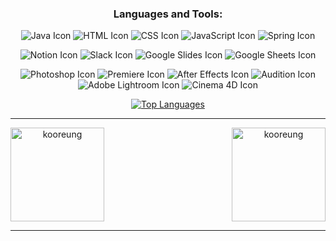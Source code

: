 <h3 align="center">Languages and Tools:</h3>
<p align="center"> 
    <img src="https://img.icons8.com/color/48/000000/java-coffee-cup-logo--v1.png" alt="Java Icon" />
    <img src="https://img.icons8.com/color/48/000000/html-5--v1.png" alt="HTML Icon" />
    <img src="https://img.icons8.com/color/48/000000/css3.png" alt="CSS Icon" />
    <img src="https://img.icons8.com/color/48/000000/javascript--v1.png" alt="JavaScript Icon" />
    <img src="https://img.icons8.com/color/48/000000/spring-logo.png" alt="Spring Icon" />
</p>
<p align="center"> 
    <img src="https://img.icons8.com/color/48/000000/notion.png" alt="Notion Icon" />
    <img src="https://img.icons8.com/color/48/000000/slack-new.png" alt="Slack Icon" />
    <img src="https://img.icons8.com/color/48/000000/google-slides.png" alt="Google Slides Icon" />
    <img src="https://www.gstatic.com/images/branding/product/1x/sheets_48dp.png" alt="Google Sheets Icon" />
</p>
<p align="center"> 
    <img src="https://img.icons8.com/color/48/000000/adobe-photoshop.png" alt="Photoshop Icon" />
    <img src="https://img.icons8.com/color/48/000000/adobe-premiere-pro.png" alt="Premiere Icon" />
    <img src="https://img.icons8.com/color/48/000000/adobe-after-effects.png" alt="After Effects Icon" />
    <img src="https://img.icons8.com/color/48/000000/adobe-audition.png" alt="Audition Icon" />
    <img src="https://img.icons8.com/color/48/000000/adobe-lightroom.png" alt="Adobe Lightroom Icon" />
    <img src="https://img.icons8.com/color/48/000000/cinema-4d.png" alt="Cinema 4D Icon" />
</p>

<div align="center">
    <p><a href="https://github.com/anuraghazra/github-readme-stats">
        <img src="https://github-readme-stats.vercel.app/api/top-langs/?username=kooreung" 
        alt="Top Languages" /></a>
    </p>
</div>
<hr>
<div align="center" style="display: flex; justify-content: space-between;align-items: center;">
    <img height="150em" src="https://github-readme-stats.vercel.app/api?username=kooreung&show_icons=true&theme=cobalt&locale=en" 
           alt="kooreung" />
    <img height="150em" src="https://github-readme-streak-stats.herokuapp.com/?user=kooreung&theme=cobalt" 
           alt="kooreung" />
</div>
<hr>
